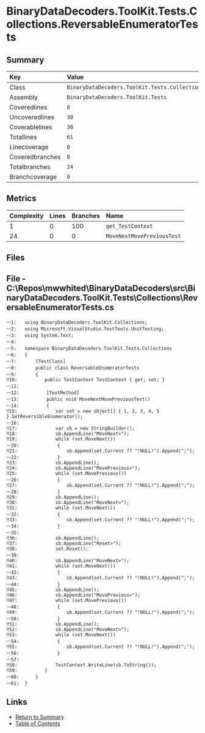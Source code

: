﻿# BinaryDataDecoders.ToolKit.Tests.Collections.ReversableEnumeratorTests

## Summary

| Key             | Value                                                                    |
| :-------------- | :----------------------------------------------------------------------- |
| Class           | `BinaryDataDecoders.ToolKit.Tests.Collections.ReversableEnumeratorTests` |
| Assembly        | `BinaryDataDecoders.ToolKit.Tests`                                       |
| Coveredlines    | `0`                                                                      |
| Uncoveredlines  | `30`                                                                     |
| Coverablelines  | `30`                                                                     |
| Totallines      | `61`                                                                     |
| Linecoverage    | `0`                                                                      |
| Coveredbranches | `0`                                                                      |
| Totalbranches   | `24`                                                                     |
| Branchcoverage  | `0`                                                                      |

## Metrics

| Complexity | Lines | Branches | Name                       |
| :--------- | :---- | :------- | :------------------------- |
| 1          | 0     | 100      | `get_TestContext`          |
| 24         | 0     | 0        | `MoveNextMovePreviousTest` |

## Files

## File - C:\Repos\mwwhited\BinaryDataDecoders\src\BinaryDataDecoders.ToolKit.Tests\Collections\ReversableEnumeratorTests.cs

```CSharp
〰1:   using BinaryDataDecoders.ToolKit.Collections;
〰2:   using Microsoft.VisualStudio.TestTools.UnitTesting;
〰3:   using System.Text;
〰4:   
〰5:   namespace BinaryDataDecoders.ToolKit.Tests.Collections
〰6:   {
〰7:       [TestClass]
〰8:       public class ReversableEnumeratorTests
〰9:       {
‼10:          public TestContext TestContext { get; set; }
〰11:  
〰12:          [TestMethod]
〰13:          public void MoveNextMovePreviousTest()
〰14:          {
‼15:              var set = new object[] { 1, 2, 3, 4, 5 }.GetReversibleEnumerator();
〰16:  
‼17:              var sb = new StringBuilder();
‼18:              sb.AppendLine("MoveNext>");
‼19:              while (set.MoveNext())
〰20:              {
‼21:                  sb.Append(set.Current ?? "!NULL!").Append(";");
〰22:              }
‼23:              sb.AppendLine();
‼24:              sb.AppendLine("MovePrevious>");
‼25:              while (set.MovePrevious())
〰26:              {
‼27:                  sb.Append(set.Current ?? "!NULL!").Append(";");
〰28:              }
‼29:              sb.AppendLine();
‼30:              sb.AppendLine("MoveNext>");
‼31:              while (set.MoveNext())
〰32:              {
‼33:                  sb.Append(set.Current ?? "!NULL!").Append(";");
〰34:              }
〰35:  
‼36:              sb.AppendLine();
‼37:              sb.AppendLine("Reset>");
‼38:              set.Reset();
〰39:  
‼40:              sb.AppendLine("MoveNext>");
‼41:              while (set.MoveNext())
〰42:              {
‼43:                  sb.Append(set.Current ?? "!NULL!").Append(";");
〰44:              }
‼45:              sb.AppendLine();
‼46:              sb.AppendLine("MovePrevious>");
‼47:              while (set.MovePrevious())
〰48:              {
‼49:                  sb.Append(set.Current ?? "!NULL!").Append(";");
〰50:              }
‼51:              sb.AppendLine();
‼52:              sb.AppendLine("MoveNext>");
‼53:              while (set.MoveNext())
〰54:              {
‼55:                  sb.Append(set.Current ?? "!NULL!").Append(";");
〰56:              }
〰57:  
‼58:              TestContext.WriteLine(sb.ToString());
‼59:          }
〰60:      }
〰61:  }
```

## Links

* [Return to Summary](Summary.md)
* [Table of Contents](../TOC.md)

